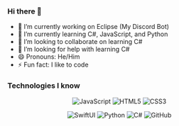 ### Hi there 👋
- 🔭 I’m currently working on Eclipse (My Discord Bot)
- 🌱 I’m currently learning C#, JavaScript, and Python
- 👯 I’m looking to collaborate on learning C#
- 🤔 I’m looking for help with learning C#
- 😄 Pronouns: He/Him
- ⚡ Fun fact: I like to code

### Technologies I know
<div align = "center">
  
  ![JavaScript](https://img.shields.io/badge/-JavaScript-yellow?style=flat-square&logo=javascript&logoColor=white)
  ![HTML5](https://img.shields.io/badge/-HTML5-E34F26?style=flat-square&logo=html5&logoColor=white)
  ![CSS3](https://img.shields.io/badge/-CSS3-1572B6?style=flat-square&logo=css3)

  ![SwiftUI](https://img.shields.io/badge/-SwiftUI-gray?style=flat-square&logo=swift)
  ![Python](https://img.shields.io/badge/-Python-blue?style=flat-square&logo=Python&logoColor=white)
  ![C#](https://img.shields.io/badge/c%23-%23239120.svg?style=flat-square&logo=c-sharp&logoColor=white)
  ![GitHub](https://img.shields.io/badge/-GitHub-181717?style=flat-square&logo=github)
</div>
